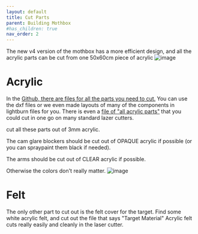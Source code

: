```yaml
---
layout: default
title: Cut Parts
parent: Building Mothbox
#has_children: true
nav_order: 2
---
```

The new v4 version of the mothbox has a more efficient design, and all the acrylic parts can be cut from one 50x60cm piece of acrylic
![image](https://github.com/Digital-Naturalism-Laboratories/Mothbox/assets/742627/2fca28de-0ac6-4e8e-bf3b-ce6daa226c1b)

# Acrylic
In the [Github, there are files for all the parts you need to cut.](https://github.com/Digital-Naturalism-Laboratories/Mothbox/tree/main/Hardware/Laser%20Cutting%20Layouts/v4)
You can use the dxf files or we even made layouts of many of the components in lightburn files for you. There is even a [file of "all acrylic parts"](https://github.com/Digital-Naturalism-Laboratories/Mothbox/blob/main/Hardware/Laser%20Cutting%20Layouts/v4/AllAcrylicPartsInOne.lbrn2) that you could cut in one go on many standard lazer cutters.


cut all these parts out of 3mm acrylic.

The cam glare blockers should be cut out of OPAQUE acrylic if possible (or you can spraypaint them black if needed).

The arms should be cut out of CLEAR acrylic if possible. 

Otherwise the colors don't really matter.
![image](https://github.com/Digital-Naturalism-Laboratories/Mothbox/assets/742627/08837630-b135-4a8a-92ae-f1c68122296e)


# Felt
The only other part to cut out is the felt cover for the target. Find some white acrylic felt, and cut out the file that says "Target Material"
Acrylic felt cuts really easily and cleanly in the laser cutter.
